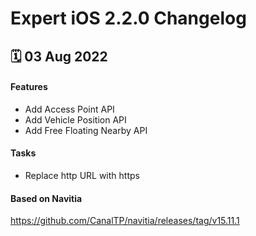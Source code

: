 # Expert iOS 2.2.0 Changelog

<h2>🗓 03 Aug 2022</h2>

#### Features
- Add Access Point API
- Add Vehicle Position API
- Add Free Floating Nearby API

#### Tasks 
- Replace http URL with https

#### Based on Navitia
<a target="_blank" href="https://github.com/CanalTP/navitia/releases/tag/v15.11.1">https://github.com/CanalTP/navitia/releases/tag/v15.11.1</a>
